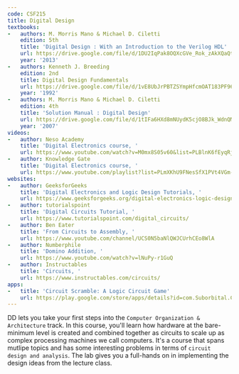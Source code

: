 ```yaml
---
code: CSF215
title: Digital Design
textbooks:
-   authors: M. Morris Mano & Michael D. Ciletti
    edition: 5th
    title: 'Digital Design : With an Introduction to the Verilog HDL'
    url: https://drive.google.com/file/d/1DU2IqPak8OQXcGVe_Rok_zAkXQaQtnLh/view?usp=sharing
    year: '2013'
-   authors: Kenneth J. Breeding
    edition: 2nd
    title: Digital Design Fundamentals
    url: https://drive.google.com/file/d/1vE8UbJrPBTZSYmpHfcmOAT183PF965Ex/view?usp=sharing
    year: '1992'
-   authors: M. Morris Mano & Michael D. Ciletti
    edition: 4th
    title: 'Solution Manual : Digital Design'
    url: https://drive.google.com/file/d/1tIFa6HXd8mNUydK5cjO8BJk_WdnQMfMq/view?usp=sharing
    year: '2007'
videos:
-   author: Neso Academy
    title: 'Digital Electronics course, '
    url: https://www.youtube.com/watch?v=M0mx8S05v60&list=PLBlnK6fEyqRjMH3mWf6kwqiTbT798eAOm
-   author: Knowledge Gate
    title: 'Digital Electronics course, '
    url: https://www.youtube.com/playlist?list=PLmXKhU9FNesSfX1PVt4VGm-wbIKfemUWK
websites:
-   author: GeeksforGeeks
    title: 'Digital Electronics and Logic Design Tutorials, '
    url: https://www.geeksforgeeks.org/digital-electronics-logic-design-tutorials/
-   author: tutorialspoint
    title: 'Digital Circuits Tutorial, '
    url: https://www.tutorialspoint.com/digital_circuits/
-   author: Ben Eater
    title: 'From Circuits to Assembly, '
    url: https://www.youtube.com/channel/UCS0N5baNlQWJCUrhCEo8WlA
-   author: Numberphile
    title: 'Domino Addition, '
    url: https://www.youtube.com/watch?v=lNuPy-r1GuQ
-   author: Instructables
    title: 'Circuits, '
    url: https://www.instructables.com/circuits/
apps:
-   title: 'Circuit Scramble: A Logic Circuit Game'
    url: https://play.google.com/store/apps/details?id=com.Suborbital.CircuitScramble
---
```


DD lets you take your first steps into the `Computer Organization & Architecture` track. In this course, you'll learn how hardware at the bare-minimum level is created and combined together as circuits to scale up as complex processing machines we call computers. It's a course that spans mutlipe topics and has some interesting problems in terms of `circuit design and analysis`. The lab gives you  a full-hands on in implementing the design ideas from the lecture class.


